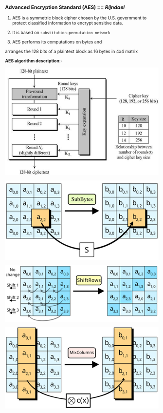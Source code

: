 
### **Advanced Encryption Standard (AES)** ==  **_Rijndael_**

 1. AES is a symmetric block cipher chosen by the U.S. government to protect classified information to encrypt sensitive data.


2. It is based on `substitution–permutation network`


3. AES performs its computations on bytes and 

arranges the 128 bits of a plaintext block as 16 bytes in 4x4 matrix


**AES algorithm description**:-


![AES STRUCTURE](https://raw.githubusercontent.com/R3DDY97/crypto-py/master/AES_py/pics/aes_structure.jpg)

![AES SubBytes](https://raw.githubusercontent.com/R3DDY97/crypto-py/master/AES_py/pics/AES-SubBytes.svg)

![AES ShiftRows](https://raw.githubusercontent.com/R3DDY97/crypto-py/master/AES_py/pics/AES-ShiftRows.svg)

![AES ShiftRows](https://raw.githubusercontent.com/R3DDY97/crypto-py/master/AES_py/pics/AES-MixColumns.svg)









